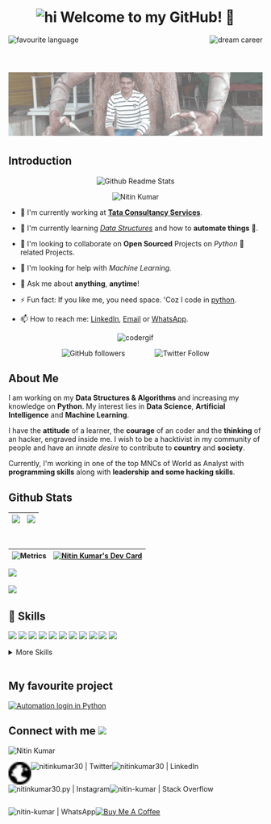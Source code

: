 <h1 align="center"> <img src="https://github.com/nitinkumar30/nitinkumar30/blob/master/Assets/Hi.gif" alt = "hi" width="40px" height="40px">
Welcome to my GitHub! 🤗 </h1>

<img src="https://img.shields.io/badge/Favourite%20Language-Python-green.svg?style=for-the-badge" alt="favourite language" align="left">  

<img src="https://img.shields.io/badge/Dream%20Career-Cyber%20Security%20Expert-orange.svg?style=for-the-badge" alt="dream career" align="right">  

<!-- <img src="https://img.shields.io/badge/Currently%20Working%20as-Analyst%20in%20TCS-blue.svg?style=for-the-badge" alt="dream career"> -->
  
<br>  
<br>
<!--<h1 align="center"> <a href="https://portfolio-nitin.netlify.app/" ><img src="Assets/black eagle (1).gif" alt="about-nk"> </a></h1> -->
<h1 align="center"> <a href="https://portfolio-nitin.netlify.app/" ><img src="Assets/back_cover_linkedin.gif" alt="about-nk"> </a></h1>

## Introduction

<p align="center">
 <img width="100px" src="https://res.cloudinary.com/anuraghazra/image/upload/v1594908242/logo_ccswme.svg" align="center" alt="Github Readme Stats" />
</p>
<p align="center"> <img src="https://komarev.com/ghpvc/?username=nitinkumar30" alt="Nitin Kumar"/> </p>

-   🔭 I'm currently working at **[Tata Consultancy Services](https://www.tcs.com/)**.

-   🌱 I'm currently learning _[Data Structures](https://github.com/nitinkumar30/data-structure-in-python)_ and how to **automate things** 💪.
   
-   👯 I'm looking to collaborate on **Open Sourced** Projects on _Python_ 🐍 related Projects.
   
-   🤔 I'm looking for help with _Machine Learning._

-   💬 Ask me about **anything**, **anytime**!

-   ⚡ Fun fact: If you like me, you need space. 'Coz I code in [python](python.org).

-   📫 How to reach me: [LinkedIn](https://www.linkedin.com/in/nitin30kumar/), <a href="mailto:nitinkumarpythonic@gmail.com">Email</a> or [WhatsApp](https://wa.me/919113797199?text=Hi%20Nitin.).


<p align="center"> <img src="Assets/coder.gif" alt="codergif" /> </p>

<div align="center">
<img href="https://github.com/nitinkumar30/" alt="GitHub followers" src="https://img.shields.io/github/followers/nitinkumar30?logo=github&logoColor=black&style=social">
&nbsp;&nbsp;&nbsp;&nbsp;&nbsp;&nbsp;&nbsp;&nbsp;&nbsp;&nbsp;&nbsp;&nbsp;&nbsp;
<img href="https://twitter.com/nitinkumar30/" alt="Twitter Follow" src="https://img.shields.io/twitter/follow/nitinkumar30?style=social">
</div>

## About Me

I am working on my **Data Structures & Algorithms** and increasing my knowledge on **Python**. My interest lies in **Data Science**, **Artificial Intelligence** and **Machine Learning**.

I have the **attitude** of a learner, the **courage** of an coder and the **thinking** of an hacker, engraved inside me. I wish to be a hacktivist in my community of people and have an *innate desire* to contribute to **country** and **society**.

Currently, I'm working in one of the top MNCs of World as Analyst with **programming skills** along with **leadership and some hacking skills**.

## Github Stats


<!-- <div href="https://github.com/nitinkumar30/github-readme-stats">
  <img align="left" style="margin:.5rem" src="https://github-readme-stats.vercel.app/api/top-langs/?username=nitinkumar30&layout=compact&hide=html,css&title_color=ffffff&text_color=ffffff&icon_color=4AB197&bg_color=000000" />
<div/> -->

<!-- 
<div href="https://github.com/nitinkumar30">
 <img align="center" style="margin:.5rem" src="http://github-readme-streak-stats.herokuapp.com?user=nitinkumar30&theme=dark&currStreakNum=DD2727&sideNums=DD2727&background=000000&dates=46DD27" />
<!--[![GitHub Streak](http://github-readme-streak-stats.herokuapp.com?user=nitinkumar30&theme=dark&currStreakNum=DD2727&sideNums=DD2727&background=000000&dates=46DD27)](https://git.io/streak-stats)-->

</div>

<!-- <div href="https://github.com/nitinkumar30">
  <img align="center" src="https://github-readme-stats.vercel.app/api?username=nitinkumar30&show_icons=true&theme=cobalt&title_color=fff&icon_color=82d4f7&text_color=d1dae3&bg_color=090909" alt="nitinkumar30" />
</div> -->

|![](http://github-readme-streak-stats.herokuapp.com?user=nitinkumar30&theme=dark&currStreakNum=DD2727&sideNums=DD2727&background=000000&dates=46DD27)|![](https://github-readme-stats.vercel.app/api?username=nitinkumar30&show_icons=true&theme=cobalt&title_color=fff&icon_color=82d4f7&text_color=d1dae3&bg_color=090909)|
|-|-|

<br>
<!-- LANGUAGE AND TOOLS ARE COMMENTED FOR NEW DESIGN -->

[comment]: <> (## Languages and Tools)

[comment]: <> (<code><img height="45" src="https://raw.githubusercontent.com/github/explore/80688e429a7d4ef2fca1e82350fe8e3517d3494d/topics/html/html.png"></code>)

[comment]: <> (<code><img height="45" src="https://raw.githubusercontent.com/github/explore/80688e429a7d4ef2fca1e82350fe8e3517d3494d/topics/css/css.png"></code>)

[comment]: <> (<code><img height="25" src="https://raw.githubusercontent.com/github/explore/80688e429a7d4ef2fca1e82350fe8e3517d3494d/topics/javascript/javascript.png"></code>)

[comment]: <> (<code><img height="25" src="https://raw.githubusercontent.com/github/explore/80688e429a7d4ef2fca1e82350fe8e3517d3494d/topics/sql/sql.png"></code>)

[comment]: <> (<code><img height="45" src="https://raw.githubusercontent.com/github/explore/80688e429a7d4ef2fca1e82350fe8e3517d3494d/topics/mysql/mysql.png"></code>)

[comment]: <> (<code><img height="25" src="https://raw.githubusercontent.com/github/explore/80688e429a7d4ef2fca1e82350fe8e3517d3494d/topics/go/go.png"></code>)

[comment]: <> (<code><img height="25" src="https://raw.githubusercontent.com/github/explore/80688e429a7d4ef2fca1e82350fe8e3517d3494d/topics/r/r.png"></code>)

[comment]: <> (<code><img height="55" src="https://raw.githubusercontent.com/github/explore/80688e429a7d4ef2fca1e82350fe8e3517d3494d/topics/python/python.png"></code>)

[comment]: <> (<code><img height="45" src="https://raw.githubusercontent.com/github/explore/80688e429a7d4ef2fca1e82350fe8e3517d3494d/topics/linux/linux.png"></code>)

[comment]: <> (<code><img height="45" src="https://raw.githubusercontent.com/github/explore/80688e429a7d4ef2fca1e82350fe8e3517d3494d/topics/terminal/terminal.png"></code>)

[comment]: <> (<code><img height="45" src="https://raw.githubusercontent.com/github/explore/80688e429a7d4ef2fca1e82350fe8e3517d3494d/topics/visual-studio-code/visual-studio-code.png"></code>)


<p align="center">

<!-- <img width="500" src="https://metrics.lecoq.io/nitinkumar30" alt="Github Metrics"> -->
<!-- ![Nitin's Github Metrics](https://metrics.lecoq.io/nitinkumar30?template=classic&languages=1&lines=1&isocalendar=1&habits=1&isocalendar.duration=half-year&languages.ignored=html%2C%20css%2C%20javascript&languages.limit=8&languages.sections=most-used&languages.colors=github&languages.threshold=0%25&languages.indepth=false&languages.categories=markup%2C%20programming&languages.recent.categories=markup%2C%20programming&languages.recent.load=300&languages.recent.days=14&habits.from=200&habits.days=14&habits.facts=true&habits.charts=false&habits.trim=false&config.timezone=Asia%2FCalcutta) -->

  
|![Metrics](https://metrics.lecoq.io/nitinkumar30?template=classic&languages=1&followup=1&pagespeed=1&notable=1&rss=1&languages.ignored=html%2Ccss%2Cjavascript&languages.limit=8&languages.sections=most-used&languages.colors=github&languages.threshold=0%25&languages.indepth=false&languages.analysis.timeout=15&languages.categories=markup%2C%20programming&languages.recent.categories=markup%2C%20programming&languages.recent.load=300&languages.recent.days=14&followup.sections=repositories&notable.from=organization&notable.repositories=false&pagespeed.url=.user.website&pagespeed.detailed=false&pagespeed.screenshot=false&rss.limit=4&config.timezone=Asia%2FCalcutta)|<a href="https://app.daily.dev/nitinkumar30"><img src="https://api.daily.dev/devcards/1a60dace3b1f406b9c483c64d0cecfd5.png?r=d55" width="400" alt="Nitin Kumar's Dev Card" /></a>|
|-|-|


</p>

![](https://activity-graph.herokuapp.com/graph?username=nitinkumar30&theme=redical)

![](https://github.com/nitinkumar30/nitinkumar30/blob/master/Assets/github-user-contribution.svg)
<!-- ------------------------------------------------ --> 


## 💼 Skills

![](https://img.shields.io/badge/Code-Python-informational?style=for-the-badge&logo=python&logoColor=white&color=4AB197)
![](https://img.shields.io/badge/Code-HTML-informational?style=for-the-badge&logo=html5&logoColor=white&color=4AB197)
![](https://img.shields.io/badge/Code-R-informational?style=for-the-badge&logo=R&logoColor=white&color=4AB197)
![](https://img.shields.io/badge/Code-JavaScript-informational?style=for-the-badge&logo=JavaScript&logoColor=white&color=4AB197)
![](https://img.shields.io/badge/Code-Go-informational?style=for-the-badge&logo=go&logoColor=white&color=4AB197)
![](https://img.shields.io/badge/Code-CSharp-informational?style=for-the-badge&logo=c-sharp&logoColor=white&color=4AB197)
![](https://img.shields.io/badge/Code-Java-informational?style=for-the-badge&logo=java&logoColor=white&color=4AB197)
![](https://img.shields.io/badge/Code-C-informational?style=for-the-badge&logo=c&logoColor=white&color=4AB197)
![](https://img.shields.io/badge/Code-C++-informational?style=for-the-badge&logo=c%2B%2B&logoColor=white&color=4AB197)
![](https://img.shields.io/badge/Code-PHP-informational?style=for-the-badge&logo=php&logoColor=white&color=4AB197)
![](https://img.shields.io/badge/Code-Bootstrap-informational?style=for-the-badge&logo=bootstrap&logoColor=white&color=4AB197)

<details>
<summary>More Skills</summary>
<br>

![](https://img.shields.io/badge/Design-CSS-informational?style=for-the-badge&logo=css3&logoColor=white&color=orange)
![](https://img.shields.io/badge/Design-SASS-informational?style=for-the-badge&logo=sass&logoColor=white&color=orange)
![](https://img.shields.io/badge/Design-Canva-informational?style=for-the-badge&logo=canva&logoColor=white&color=orange)

<br>

![](https://img.shields.io/badge/Framework-Pytest-informational?style=for-the-badge&logo=pytest&logoColor=white&color=brown)
![](https://img.shields.io/badge/Framework-Flask-informational?style=for-the-badge&logo=flask&logoColor=white&color=brown)
![](https://img.shields.io/badge/Framework-Numpy-informational?style=for-the-badge&logo=numpy&logoColor=white&color=brown)
![](https://img.shields.io/badge/Framework-.NET-informational?style=for-the-badge&logo=.net&logoColor=white&color=brown)

<br>

![](https://img.shields.io/badge/Cyber%20Security-tor-%237E4798.svg?style=for-the-badge&logo=tor-project&logoColor=white&color=blue)
![](https://img.shields.io/badge/Cyber%20Security-DuckDuckGo-DE5833?style=for-the-badge&logo=DuckDuckGo&logoColor=white&color=blue)

<br>

![](https://img.shields.io/badge/Test-Selenium-informational?style=for-the-badge&logo=selenium&logoColor=white&color=darkblue)

<br>

![](https://img.shields.io/badge/OS-Android-3DDC84?style=for-the-badge&logo=android&logoColor=white&color=black)
![](https://img.shields.io/badge/OS-Kali-268BEE?style=for-the-badge&logo=kalilinux&logoColor=white&color=black)
![](https://img.shields.io/badge/OS-Linux-FCC624?style=for-the-badge&logo=linux&logoColor=black&color=black)
![](https://img.shields.io/badge/OS-Ubuntu-E95420?style=for-the-badge&logo=ubuntu&logoColor=white&color=black)
![](https://img.shields.io/badge/OS-Windows%20xp-003399?style=for-the-badge&logo=windowsxp&logoColor=white&color=black)
![](https://img.shields.io/badge/OS-Windows-0078D6?style=for-the-badge&logo=windows&logoColor=white&color=black)

<br>

![](https://img.shields.io/badge/Database-SQLite-informational?style=for-the-badge&logo=sqlite&logoColor=white&color=green)
![](https://img.shields.io/badge/Database-Microsoft%20SQL%20Server-informational?style=for-the-badge&logo=microsoft%20sql%20server&logoColor=white&color=green)
![](https://img.shields.io/badge/Database-MySQL-informational?style=for-the-badge&logo=mysql&logoColor=white&color=green)

<br>

![](https://img.shields.io/badge/Tools-JIRA-informational?style=for-the-badge&logo=jira&logoColor=white&color=darkviolet)
![](https://img.shields.io/badge/Tools-Netlify-informational?style=for-the-badge&logo=netlify&logoColor=white&color=darkviolet)
![](https://img.shields.io/badge/Tools-Jira-informational?style=for-the-badge&logo=Jira-Software&logoColor=white&color=darkviolet)
![](https://img.shields.io/badge/Tools-Jupyter-informational?style=for-the-badge&logo=jupyter&logoColor=white&color=darkviolet)
![](https://img.shields.io/badge/Tools-Netbeans-informational?style=for-the-badge&logo=apache-netbeans-ide&logoColor=white&color=darkviolet)
![](https://img.shields.io/badge/Tools-PyCharm-informational?style=for-the-badge&logo=pycharm&logoColor=white&color=darkviolet)
![](https://img.shields.io/badge/Tools-VS%20Code-informational?style=for-the-badge&logo=visual-studio&logoColor=white&color=darkviolet)
![](https://img.shields.io/badge/Tools-Bitbucket-informational?style=for-the-badge&logo=bitbucket&logoColor=white&color=darkviolet)
![](https://img.shields.io/badge/Tools-Github-informational?style=for-the-badge&logo=github&logoColor=white&color=darkviolet)

</details>

<br>

<!-- ----------------- END OF SKILLS SECTION -------------------------- -->  

## My favourite project

<!-- [![Auto Book vaccine slots](https://github-readme-stats.vercel.app/api/pin/?username=nitinkumar30&repo=auto-book-covid-vaccine-slots&show_icons=true&title_color=fff&icon_color=82d4f7&text_color=d1dae3&bg_color=090909)](https://github.com/nitinkumar30/auto-book-covid-vaccine-slots) -->

<!-- [![Terminal Portfolio](https://github-readme-stats.vercel.app/api/pin/?username=nitinkumar30&repo=terminal-portfolio&show_icons=true&title_color=fff&icon_color=82d4f7&text_color=d1dae3&bg_color=090909)](https://github.com/nitinkumar30/terminal-portfolio) -->

[![Automation login in Python](https://github-readme-stats.vercel.app/api/pin/?username=nitinkumar30&repo=automate-login-signup-with-Python&show_icons=true&title_color=fff&icon_color=82d4f7&text_color=d1dae3&bg_color=090909)](https://github.com/nitinkumar30/automate-login-signup-with-Python)

<!-- [![Profile Cards](https://github-readme-stats.vercel.app/api/pin/?username=nitinkumar30&repo=responsive-profile-cards&show_icons=true&title_color=fff&icon_color=82d4f7&text_color=d1dae3&bg_color=090909)](https://github.com/nitinkumar30/responsive-profile-cards) -->

<!---------------------------------------------------------------------->
 
<!-- <p><a href="https://github-readme-stats.vercel.app/api/pin/?username=nitinkumar30&repo=auto-book-covid-vaccine-slots&show_icons=true&title_color=fff&icon_color=79ff97&text_color=9f9f9f&bg_color=151515"> <img src="https://github-readme-stats.vercel.app/api/pin/?username=nitinkumar30&repo=auto-book-covid-vaccine-slots&show_icons=true&title_color=fff&icon_color=79ff97&text_color=9f9f9f&bg_color=151515" alt="Project1" /></a>

<p align="center"><a href="https://github-readme-stats.vercel.app/api/pin/?username=nitinkumar30&repo=terminal-portfolio&show_icons=true&title_color=fff&icon_color=79ff97&text_color=9f9f9f&bg_color=151515"> <img src="https://github-readme-stats.vercel.app/api/pin/?username=nitinkumar30&repo=terminal-portfolio&show_icons=true&title_color=fff&icon_color=79ff97&text_color=9f9f9f&bg_color=151515" alt="Project2" /></a>
 
<p align="right"><a href="https://github-readme-stats.vercel.app/api/pin/?username=nitinkumar30&repo=automate-login-signup-with-Python&show_icons=true&title_color=fff&icon_color=79ff97&text_color=9f9f9f&bg_color=151515"> <img src="https://github-readme-stats.vercel.app/api/pin/?username=nitinkumar30&repo=automate-login-signup-with-Python&show_icons=true&title_color=fff&icon_color=79ff97&text_color=9f9f9f&bg_color=151515" alt="Project3" /></a>

<p align="left"><a href="https://github-readme-stats.vercel.app/api/pin/?username=nitinkumar30&repo=responsive-profile-cards&show_icons=true&title_color=fff&icon_color=79ff97&text_color=9f9f9f&bg_color=151515"> <img src="https://github-readme-stats.vercel.app/api/pin/?username=nitinkumar30&repo=responsive-profile-cards&show_icons=true&title_color=fff&icon_color=79ff97&text_color=9f9f9f&bg_color=151515" alt="Project4" /></a>
<br><br> -->

## Connect with me <img src="Assets/Handshake.gif" height="32px">

![Nitin Kumar](https://user-images.githubusercontent.com/40369168/135685460-08fb9454-e6e9-45c0-9317-ba1ec6c11250.png)


<p align="center">
 
[<img align="left" alt="nitinkumar Portfolio" height="45" src="https://raw.githubusercontent.com/iconic/open-iconic/master/svg/globe.svg" />][website]

[<img align="left" alt="nitinkumar30 | Twitter" height="45" src="https://cdn.jsdelivr.net/npm/simple-icons@v3/icons/twitter.svg" />][twitter]

[<img align="left" alt="nitinkumar30 | LinkedIn" height="45" src="https://cdn.jsdelivr.net/npm/simple-icons@v3/icons/linkedin.svg" />][linkedin]

[<img align="left" alt="nitinkumar30.py | Instagram" height="45" src="https://cdn.jsdelivr.net/npm/simple-icons@v3/icons/instagram.svg" />][instagram]

[<img align="left" alt="nitin-kumar | Stack Overflow" height="45" src="https://cdn.jsdelivr.net/npm/simple-icons@v3/icons/stackoverflow.svg" />][stack-overflow]

[<img align="left" alt="nitin-kumar | WhatsApp" height="45" src="https://cdn.jsdelivr.net/npm/simple-icons@v3/icons/whatsapp.svg" />][whatsapp]

<!-- [<img align="left" alt="nitin-kumar | Telegram" height="45"  src="https://cdn.jsdelivr.net/npm/simple-icons@v3/icons/telegram.svg" />][telegram] -->

</p>

<br><br><br><br>
<a href="https://www.buymeacoffee.com/nitinkumar" target="_blank"><img src="https://cdn.buymeacoffee.com/buttons/v2/default-yellow.png" alt="Buy Me A Coffee" style="height: 60px !important;width: 217px !important;" ></a>


[website]: https://portfolio-nitin.netlify.app
[twitter]: https://twitter.com/nitinkumar30
[linkedin]: https://www.linkedin.com/in/nitinkumar30
[stack-overflow]: https://stackoverflow.com/users/10957470/nitin-kumar
[instagram]: https://instagram.com/nitinkumar30.py
[whatsapp]: https://api.whatsapp.com/send?phone=919113797199
[telegram]: https://t.me/blackeagleanonymous
[mta]: https://bit.ly/39NaCez
